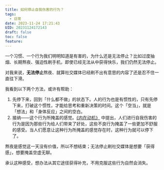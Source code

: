 ```yaml
---
title: 如何停止自我伤害的行为？
tags:
  - 日常
date: 2023-11-24 17:21:43
UID: 20231124172143
draft: false
toc: false
feature:
---
```

一个习惯、一个行为我们明明知道是有害的，为什么还是无法停止？比如过度抽烟、长期熬夜、强迫性刷手机，即使已经无法从中获得快乐，我们仍然无法停止。

对我来说，**无法停止**熬夜、就算社交媒体已经刷不出有意思的内容了还是忍不住一直往下滑。

我看到以下两个方法，或许有帮助：
1. 先停下来，回到「什么都不做」的状态下。人的行为也是有惯性的，只有先停下来，打破这个惯性，才能给思考和重新决策的时间。这个「空当」，就是「想法」和「身体反应」之间的空白。
2. 接纳——这个行为所掩盖的感觉。[《内在动机》](https://book.douban.com/subject/35182454/) 中提出，人们进行自我伤害的行为是因为那些行为给人们带来了好处，这些不良行为掩盖了一些更加不舒服的感受。当人们愿意让这种行为所掩盖的感觉存在时，这种行为就可以停下了。

熬夜是感觉这一天没有价值，所以不想结束；无法停止刷社交媒体是想要「获得感」，想要掩盖空虚无聊。

承认这种感受，想办法从其它途径获得补充，不用克服这些行为自然会消失。
